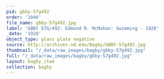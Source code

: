 ```yaml
---
pid: gbby-57g492
order: '1046'
file_name: gbby-57g492.jpg
label: 'GBBY 57G/492: Edmund R. McMahon: Swimming - 1928'
_date: '1928'
object_type: glass plate negative
source: http://archives.nd.edu/Bagby/GBBY-57g492.jpg
thumbnail: "/_data/raw_images/bagby/gbby-57g492.jpg"
full: "/_data/raw_images/bagby/gbby-57g492.jpg"
layout: bagby_item
collection: bagby
---
```

